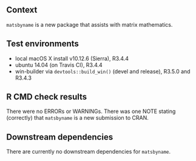 ## Context

`matsbyname` is a new package that assists with matrix mathematics.

## Test environments
* local macOS X install v10.12.6 (Sierra), R3.4.4
* ubuntu 14.04 (on Travis CI), R3.4.4
* win-builder via `devtools::build_win()` (devel and release), R3.5.0 and R3.4.3

## R CMD check results
There were no ERRORs or WARNINGs.
There was one NOTE stating (correctly) that `matsbyname` is a new submission to CRAN. 

## Downstream dependencies
There are currently no downstream dependencies for `matsbyname`.